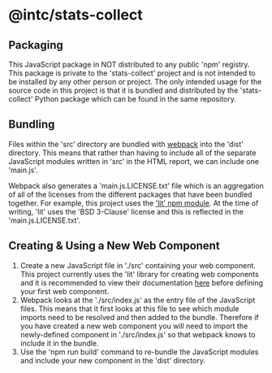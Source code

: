 <!--
-*- coding: utf-8 -*-
vim: ts=4 sw=4 tw=100 et ai si

Copyright (C) 2019-2023 Intel, Inc.
SPDX-License-Identifier: BSD-3-Clause

Author: Adam Hawley <adam.james.hawley@intel.com>
-->
# @intc/stats-collect

## Packaging
This JavaScript package in NOT distributed to any public 'npm' registry. This package is private to
the 'stats-collect' project and is not intended to be installed by any other person or project.
The only intended usage for the source code in this project is that it is bundled and distributed
by the 'stats-collect' Python package which can be found in the same repository.

## Bundling
Files within the 'src' directory are bundled with [webpack](https://webpack.js.org/) into the 'dist'
directory. This means that rather than having to include all of the separate JavaScript modules
written in 'src' in the HTML report, we can include one 'main.js'.

Webpack also generates a 'main.js.LICENSE.txt' file which is an aggregation of all of the licenses
from the different packages that have been bundled together. For example, this project uses the
['lit' npm module](https://www.npmjs.com/package/lit). At the time of writing, 'lit' uses the 'BSD
3-Clause' license and this is reflected in the 'main.js.LICENSE.txt'.
## Creating & Using a New Web Component
1. Create a new JavaScript file in './src' containing your web component. This project currently
   uses the 'lit' library for creating web components and it is recommended to view their
   documentation [here](https://lit.dev/) before defining your first web component.
2. Webpack looks at the './src/index.js' as the entry file of the JavaScript files. This means that
   it first looks at this file to see which module imports need to be resolved and then added to the
   bundle. Therefore if you have created a new web component you will need to import the
   newly-defined component in './src/index.js' so that webpack knows to include it in the bundle.
3. Use the 'npm run build' command to re-bundle the JavaScript modules and include your new
   component in the 'dist' directory.
